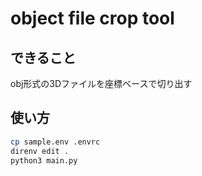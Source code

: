 # object file crop tool

## できること
obj形式の3Dファイルを座標ベースで切り出す

## 使い方
``` sh
cp sample.env .envrc
direnv edit .
python3 main.py
```